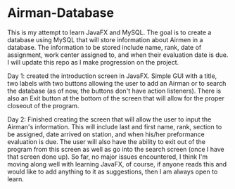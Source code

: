 # Airman-Database
This is my attempt to learn JavaFX and MySQL.  The goal is to create a database using MySQL that will store information about Airmen in a database.  The information to be stored include name, rank, date of assignment, work center assigned to, and when their evaluation date is due.  I will update this repo as I make progression on the project.

Day 1: created the introduction screen in JavaFX.  Simple GUI with a title, two labels with two buttons allowing the user to add an Airman or to search the database (as of now, the buttons don't have action listeners).  There is also an Exit button at the bottom of the screen that will allow for the proper closeout of the program.

Day 2: Finished creating the screen that will allow the user to input the Airman's information.  This will include last and first name, rank, section to be assigned, date arrived on station, and when his/her preformance evaluation is due.  The user will also have the ability to exit out of the program from this screen as well as go into the search screen (once I have that screen done up).  So far, no major issues encountered, I think I'm moving along well with learning JavaFX, of course, if anyone reads this and would like to add anything to it as suggestions, then I am always open to learn.
